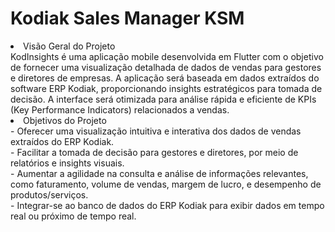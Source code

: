 <h1>Kodiak Sales Manager KSM</h1>

<li>Visão Geral do Projeto</li>
KodInsights é uma aplicação mobile desenvolvida em Flutter com o objetivo de fornecer uma visualização detalhada de dados de vendas para gestores e diretores de empresas. A aplicação será baseada em dados extraídos do software ERP Kodiak, proporcionando insights estratégicos para tomada de decisão. A interface será otimizada para análise rápida e eficiente de KPIs (Key Performance Indicators) relacionados a vendas.
<li>Objetivos do Projeto</li>
- Oferecer uma visualização intuitiva e interativa dos dados de vendas extraídos do ERP Kodiak.<br>
- Facilitar a tomada de decisão para gestores e diretores, por meio de relatórios e insights visuais.<br>
- Aumentar a agilidade na consulta e análise de informações relevantes, como faturamento, volume de vendas, margem de lucro, e desempenho de produtos/serviços.<br>
- Integrar-se ao banco de dados do ERP Kodiak para exibir dados em tempo real ou próximo de tempo real.<br>

